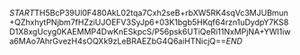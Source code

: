 $START$TH5BcP39Ul0F480AkL02tqa7Cxh2seB+rbXW5RK4sqVc3MJUBmun+QZhxhytPNjbm7fHZziUJOEFV3SyJp6+03K1bgb5HKqf64rzn1uDydpY7KS8D1X8xgUcyg0KAEMMP4DwKnESkpcS/P56psk6UTiQeRi11NxMPjNA+YWI1iwa6MAo7AhrGvezH4sOQXk9zLeBRAEZbG4Q6aiHTNicjQ==$END$